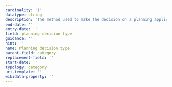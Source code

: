 ```yaml
---
cardinality: '1'
datatype: string
description: 'The method used to make the decision on a planning application'
end-date: ''
entry-date: ''
field: planning-decision-type
guidance: ''
hint: ''
name: Planning decision type
parent-field: category
replacement-field: ''
start-date: ''
typology: category
uri-template: ''
wikidata-property: ''
---
```

